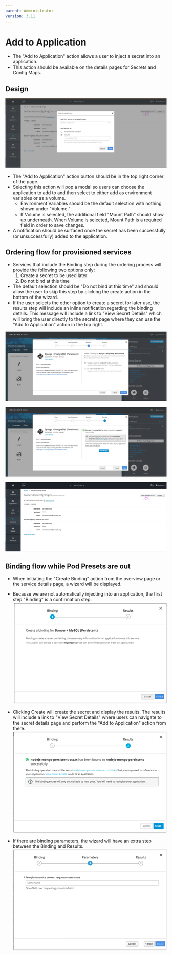 ```yaml
---
parent: Administrator
version: 3.11
---
```


# Add to Application
- The "Add to Application" action allows a user to inject a secret into an application.
- This action should be available on the details pages for Secrets and Config Maps.

## Design
![action](img/Secret-04.png)

- The "Add to Application" action button should be in the top right corner of the page.
- Selecting this action will pop a modal so users can choose the application to add to and then select to either add as environment variables or as a volume.
  - Environment Variables should be the default selection with nothing shown under "Volume."
  - If Volume is selected, the additional field "Mount Path" should show up underneath. When Volume is selected, Mount Path is a required field in order to save changes.
- A notification should be surfaced once the secret has been successfully (or unsuccessfully) added to the application.

##  Ordering flow for provisioned services
- Services that include the Binding step during the ordering process will provide the following two options only:
  1. Create a secret to be used later
  2. Do not bind at this time
- The default selection should be "Do not bind at this time" and should allow the user to skip this step by clicking the create action in the bottom of the wizard.
- If the user selects the other option to create a secret for later use, the results step will include an inline notification regarding the binding details. This message will include a link to "View Secret Details" which will bring the user directly to the secrets page where they can use the "Add to Application" action in the top right.

![action](img/Secret-00.png)

![action](img/Secret-01.png)

![action](img/Secret-02.png)


##  Binding flow while Pod Presets are out
- When initiating the "Create Binding" action from the overview page or the service details page, a wizard will be displayed.
- Because we are not automatically injecting into an application, the first step "Binding" is a confirmation step:
![action](img/new4.png)

- Clicking Create will create the secret and display the results. The results will include a link to "View Secret Details" where users can navigate to the secret details page and perform the "Add to Application" action from there.
![action](img/new5.png)

- If there are binding parameters, the wizard will have an extra step between the Binding and Results.
![action](img/new2.png)
